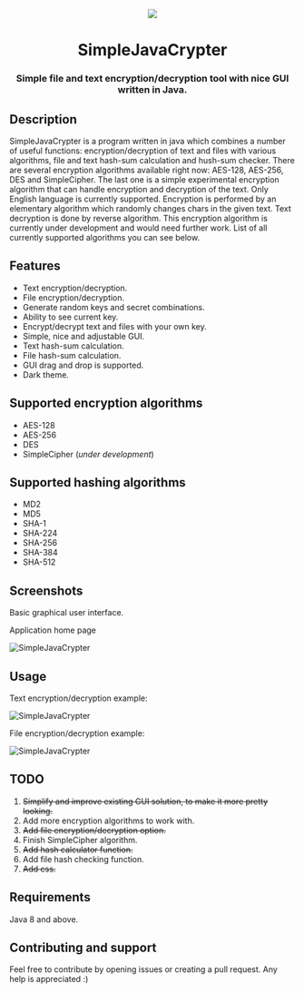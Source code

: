 <p align="center">
  <img src="https://raw.githubusercontent.com/MasterFlomaster1/SimpleJavaCrypter/master/content/SJC8.png">
</p>
<h1 align="center">SimpleJavaCrypter</h1>


<h3 align="center">Simple file and text encryption/decryption tool with nice GUI written in Java.</h1>

## Description

SimpleJavaCrypter is a program written in java which combines a number of useful functions: encryption/decryption of text and files with various algorithms, file and text hash-sum calculation and hush-sum checker. There are several encryption algorithms available right now: AES-128, AES-256, DES and SimpleCipher. The last one is a simple experimental encryption algorithm that can handle encryption and decryption of the text. Only English language is currently supported. Encryption is performed by an elementary algorithm which randomly changes chars in the given text. Text decryption is done by reverse algorithm. This encryption algorithm is currently under development and would need further work. List of all currently supported algorithms you can see below.

## Features

* Text encryption/decryption.
* File encryption/decryption.
* Generate random keys and secret combinations.
* Ability to see current key.
* Encrypt/decrypt text and files with your own key.
* Simple, nice and adjustable GUI.
* Text hash-sum calculation.
* File hash-sum calculation.
* GUI drag and drop is supported.
* Dark theme.

## Supported encryption algorithms

* AES-128
* AES-256
* DES
* SimpleCipher (*under development*)

## Supported hashing algorithms

* MD2
* MD5
* SHA-1
* SHA-224
* SHA-256
* SHA-384
* SHA-512

## Screenshots

Basic graphical user interface.

Application home page

![SimpleJavaCrypter](https://raw.githubusercontent.com/MasterFlomaster1/SimpleJavaCrypter/master/content/home.png)

## Usage

Text encryption/decryption example: 

![SimpleJavaCrypter](https://raw.githubusercontent.com/MasterFlomaster1/SimpleJavaCrypter/master/content/usage1.gif)

File encryption/decryption example:

![SimpleJavaCrypter](https://raw.githubusercontent.com/MasterFlomaster1/SimpleJavaCrypter/master/content/usage2.gif)

## TODO

1) ~~Simplify and improve existing GUI solution, to make it more pretty looking.~~
2) Add more encryption algorithms to work with.
3) ~~Add file encryption/decryption option.~~
4) Finish SimpleCipher algorithm.
5) ~~Add hash calculator function.~~
6) Add file hash checking function.
7) ~~Add css.~~

## Requirements

Java 8 and above.

## Contributing and support

Feel free to contribute by opening issues or creating a pull request. Any help is appreciated :)


